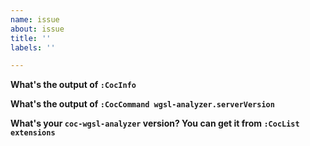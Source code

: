 ```yaml
---
name: issue
about: issue
title: ''
labels: ''

---
```


**What's the output of `:CocInfo`**

**What's the output of `:CocCommand wgsl-analyzer.serverVersion`**

**What's your `coc-wgsl-analyzer` version? You can get it from `:CocList extensions`**
